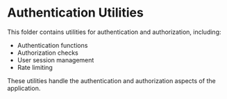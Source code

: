 # Authentication Utilities

This folder contains utilities for authentication and authorization, including:

- Authentication functions
- Authorization checks
- User session management
- Rate limiting

These utilities handle the authentication and authorization aspects of the application.
